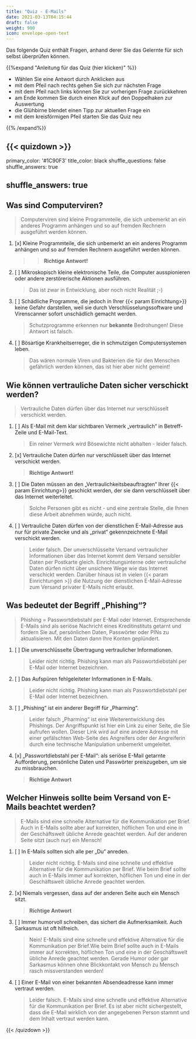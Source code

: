 ```yaml
---
title: "Quiz - E-Mails"
date: 2021-03-13T04:15:44
draft: false
weight: 900
icon: envelope-open-text
---
```


Das folgende Quiz enthält Fragen, anhand derer Sie das Gelernte für sich selbst überprüfen können.

{{%expand "Anleitung für das Quiz (hier klicken)" %}}

  - Wählen Sie eine Antwort durch Anklicken aus 
  - mit dem Pfeil nach rechts gehen Sie sich zur nächsten Frage
  - mit dem Pfeil nach links können Sie zur vorherigen Frage zurückkehren
  - am Ende kommen Sie durch einen Klick auf den Doppelhaken zur Auswertung
  - die Glühbirne blendet einen Tipp zur aktuellen Frage ein
  - mit dem kreisförmigen Pfeil starten Sie das Quiz neu

{{% /expand%}}

 

{{< quizdown >}}
---
primary_color: '#1C90F3'
title_color: black
shuffle_questions: false
shuffle_answers: true

shuffle_answers: true
---

## Was sind Computerviren?

> Computerviren sind kleine Programmteile, die sich unbemerkt an ein anderes Programm anhängen und so auf fremden Rechnern ausgeführt werden können.

1. [x] Kleine Programmteile, die sich unbemerkt an ein anderes Programm anhängen und so auf fremden Rechnern ausgeführt werden können.
	
	> > **Richtige Antwort!**
2. [ ] Mikroskopisch kleine elektronische Teile, die Computer ausspionieren oder andere zerstörerische Aktionen ausführen.
	
	> Das ist zwar in Entwicklung, aber noch nicht Realität ;-)
3. [ ] Schädliche Programme, die jedoch in Ihrer {{< param Einrichtung>}} keine Gefahr darstellen, weil sie durch Verschlüsselungssoftware und Virenscanner sofort unschädlich gemacht werden.
	
	> Schutzprogramme erkennen nur **bekannte** Bedrohungen! Diese Antwort ist falsch.
4. [ ] Bösartige Krankheitserreger, die in schmutzigen Computersystemen leben.
	
	> Das wären normale Viren und Bakterien die für den Menschen gefährlich werden können, das ist hier aber nicht gemeint!

## Wie können vertrauliche Daten sicher verschickt werden?

> Vertrauliche Daten dürfen über das Internet nur verschlüsselt verschickt werden.

1. [ ] Als E-Mail mit dem klar sichtbaren Vermerk „vertraulich“ in Betreff-Zeile und E-Mail-Text.

	> Ein reiner Vermerk wird Bösewichte nicht abhalten - leider falsch.
2. [x] Vertrauliche Daten dürfen nur verschlüsselt über das Internet verschickt werden.
	
	> **Richtige Antwort!**
3. [ ] Die Daten müssen an den „Vertraulichkeitsbeauftragten“ Ihrer {{< param Einrichtung>}} geschickt werden, der sie dann verschlüsselt über das Internet weiterleitet.
	
	> Solche Personen gibt es nicht - und eine zentrale Stelle, die Ihnen diese Arbeit abnehmen würde, auch nicht.
4. [ ] Vertrauliche Daten dürfen von der dienstlichen E-Mail-Adresse aus nur für private Zwecke und als „privat“ gekennzeichnete E-Mail verschickt werden. 

	> Leider falsch.  Der unverschlüsselte Versand vertraulicher Informationen über das Internet kommt dem Versand sensibler Daten per Postkarte gleich. Einrichtungsinterne oder vertrauliche Daten dürfen nicht über unsichere Wege wie das Internet verschickt werden. Darüber hinaus ist in vielen {{< param Einrichtungen >}} die Nutzung der dienstlichen E-Mail-Adresse zum Versand privater E-Mails nicht erlaubt.

## Was bedeutet der Begriff „Phishing“?

> Phishing = Passwortdiebstahl per E-Mail oder Internet. Entsprechende E-Mails sind als seriöse Nachricht eines Kreditinstituts getarnt und fordern Sie auf, persönlichen Daten, Passwörter oder PINs zu aktualisieren. Mit den Daten dann Ihre Konten geplündert.

1. [ ] Die unverschlüsselte Übertragung vertraulicher Informationen. 
	
	> Leider nicht richtig. Phishing kann man als Passwortdiebstahl per E-Mail oder Internet bezeichnen.
2. [ ] Das Aufspüren fehlgeleiteter Informationen in E-Mails.
	
	> Leider nicht richtig. Phishing kann man als Passwortdiebstahl per E-Mail oder Internet bezeichnen.
3. [ ] „Phishing“ ist ein anderer Begriff für „Pharming“. 
	
	> Leider falsch „Pharming“ ist eine Weiterentwicklung des Phishings. Der Angriffspunkt ist hier ein Link zu einer Seite, die Sie aufrufen wollen. Dieser Link wird auf eine andere Adresse mit einer gefälschten Web-Seite des Angreifers oder der Angreiferin durch eine technische Manipulation unbemerkt umgeleitet.
4. [x] „Passwortdiebstahl per E-Mail“: als seriöse E-Mail getarnte Aufforderung, persönliche Daten und Passwörter preiszugeben, um sie zu missbrauchen.
   
	>**Richtige Antwort**

## Welcher Hinweis sollte beim Versand von E-Mails beachtet werden?

> E-Mails sind eine schnelle Alternative für die Kommunikation per Brief. Auch in E-Mails sollte aber auf korrekten, höflichen Ton und eine in der Geschäftswelt übliche Anrede geachtet werden. Auf der anderen Seite sitzt (auch nur) ein Mensch!

1. [ ] In E-Mails sollten sich alle per „Du“ anreden. 
	
	> Leider nicht richtig. E-Mails sind eine schnelle und effektive Alternative für die Kommunikation per Brief. Wie beim Brief sollte auch in E-Mails immer auf korrekten, höflichen Ton und eine in der Geschäftswelt übliche Anrede geachtet werden.
2. [x] Niemals vergessen, dass auf der anderen Seite auch ein Mensch sitzt.
	
	> **Richtige Antwort**
3. [ ] Immer humorvoll schreiben, das sichert die Aufmerksamkeit. Auch Sarkasmus ist oft hilfreich. 
	
	> Nein! E-Mails sind eine schnelle und effektive Alternative für die Kommunikation per Brief.Wie beim Brief sollte auch in E-Mails immer auf korrekten, höflichen Ton und eine in der Geschäftswelt übliche Anrede geachtet werden. Gerade Humor oder gar Sarkasmus können ohne Blickkontakt von Mensch zu Mensch rasch missverstanden werden!
4. [ ] Einer E-Mail von einer bekannten Absendeadresse kann immer vertraut werden.

	> Leider falsch. E-Mails sind eine schnelle und effektive Alternative für die Kommunikation per Brief. Es ist aber nicht sichergestellt, dass die E-Mail wirklich von der angegebenen Person stammt und dem Inhalt vertraut werden kann.


{{< /quizdown >}}
